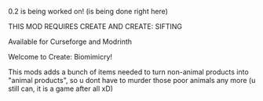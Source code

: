 
0.2 is being worked on! (is being done right here)

THIS MOD REQUIRES CREATE AND CREATE: SIFTING

Available for Curseforge and Modrinth

Welcome to Create: Biomimicry!

This mods adds a bunch of items needed to turn non-animal products into "animal products", so u dont have to murder those poor animals any more (u still can, it is a game after all xD)

